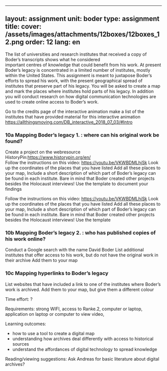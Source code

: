 
---
layout: assignment
unit: boder
type: assignment
title: 
cover: /assets/images/attachments/12boxes/12boxes_12.png
order: 12
lang: en
---

 The list of universities and research institutes that received a 
 copy of Boder’s transcripts  shows what he considered      
 important centres of  knowledge that could benefit from his 
 work. At present Boder’s legacy is concentrated in a limited 
 number of institutes, mostly within the United States. 
 This assignment is meant to juxtapose Boder’s efforts to spread 
 his work, with  the present geographical spread of institutes that 
 preserve part of his legacy.
 You will be asked to create a map and mark the places where 
 institutes hold  parts of his legacy. In addition you will conduct 
 research on how digital  communication technologies are used to 
 create online access to  Boder’s work.



<!-- more -->

<!-- briefing-student -->


Go to the credits page of the interactive animation 
make a list of the institutes that have provided material for this interactive animation  
https://allthingsmoving.com/DB_interactive_2018_07_03/#Intro

### 10a Mapping Boder’s legacy 1. : where can his original work be found?


Create a project on the webresource HistoryPin:https://www.historypin.org/en/  
Follow the instructions on this video: https://youtu.be/VKWBDMLhjSk 
Look up the coordinates of the places that you have listed
Add all these places to your map, 
Include a short description of which part of Boder’s legacy can be found in each institute. Bare in mind that Boder created other projects besides the Holocaust interviews!
Use the template to document your findings 

 
Follow the instructions on this video: https://youtu.be/VKWBDMLhjSk 
Look up the coordinates of the places that you have listed
Add all these places to your map, 
Include a short description of which part of Boder’s legacy can be found in each institute. Bare in mind that Boder created other projects besides the Holocaust interviews!
Use the template 


### 10b  Mapping Boder’s legacy 2. : who has published copies of his work online?    

Conduct a Google search with the name David Boder
List additional institutes that offer access to his work, but do not have the original work in their archive
Add them to your map

### 10c  Mapping hyperlinks to Boder’s legacy

List websites that have included a link to one of the institutes where Boder’s work is archived. 
Add them to your map, but give them a different colour 

<!-- briefing-teacher -->

Time effort: ?

Requirements:  strong WIFI, access to Ranke.2, computer or laptop,
application on laptop or computer to view video, 

Learning outcomes: 
- how to use a tool to create a digital map
- understanding how archives deal differently with access  to historical sources
- understand the affordances of digital technology to spread knowledge 


Reading/viewing  suggestions:
Ask Andreas for basic literature about digital archives?



